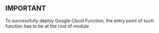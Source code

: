 ## IMPORTANT

To successfully deploy Google Cloud Function, the entry point of such function has to be at the root of module